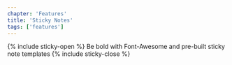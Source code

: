 ```yaml
---
chapter: 'Features'
title: 'Sticky Notes'
tags: ['features']
---
```


{% include sticky-open %}
<span><i class="icon-bullhorn"> </i></span>
Be bold with Font-Awesome and pre-built
sticky note templates
{% include sticky-close %}
